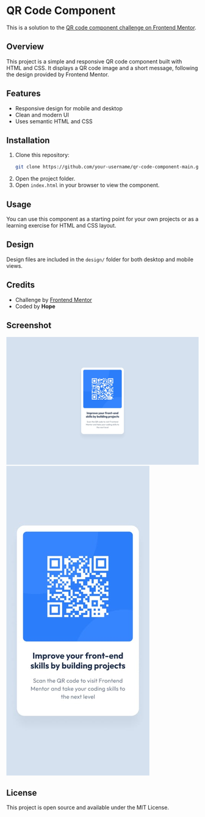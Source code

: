 
# QR Code Component

This is a solution to the [QR code component challenge on Frontend Mentor](https://www.frontendmentor.io/challenges/qr-code-component-iux_sioz).

## Overview

This project is a simple and responsive QR code component built with HTML and CSS. It displays a QR code image and a short message, following the design provided by Frontend Mentor.

## Features

- Responsive design for mobile and desktop
- Clean and modern UI
- Uses semantic HTML and CSS

## Installation

1. Clone this repository:
	```bash
	git clone https://github.com/your-username/qr-code-component-main.git
	```
2. Open the project folder.
3. Open `index.html` in your browser to view the component.

## Usage

You can use this component as a starting point for your own projects or as a learning exercise for HTML and CSS layout.

## Design

Design files are included in the `design/` folder for both desktop and mobile views.

## Credits

- Challenge by [Frontend Mentor](https://www.frontendmentor.io/)
- Coded by **Hope**

## Screenshot

![Desktop Design](design/desktop-design.jpg)
![Mobile Design](design/mobile-design.jpg)

## License

This project is open source and available under the MIT License.
